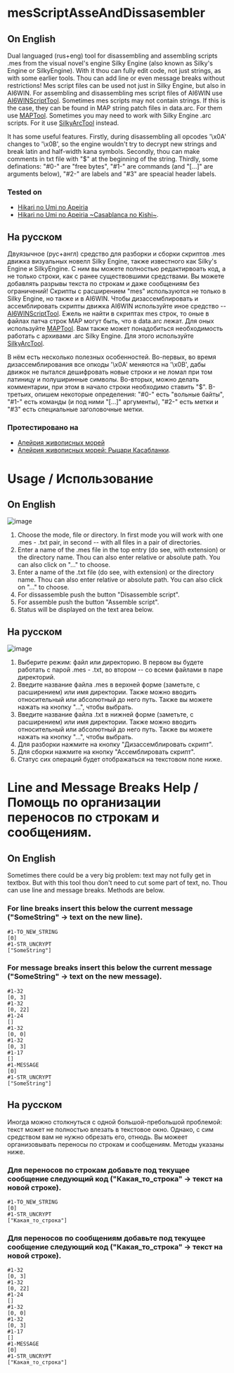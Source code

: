 # mesScriptAsseAndDissasembler
## On English
 Dual languaged (rus+eng) tool for disassembling and assembling scripts .mes from the visual novel's engine Silky Engine (also known as Silky's Engine or SilkyEngine). With it thou can fully edit code, not just strings, as with some earlier tools. Thou can add line or even message breaks without restrictions!
 Mes script files can be used not just in Silky Engine, but also in AI6WIN. For assembling and disassembling mes script files of AI6WIN use [AI6WINScriptTool](https://github.com/TesterTesterov/AI6WINScriptTool).
 Sometimes mes scripts may not contain strings. If this is the case, they can be found in MAP string patch files in data.arc. For them use [MAPTool](https://github.com/TesterTesterov/MAPTool).
 Sometimes you may need to work with Silky Engine .arc scripts. For it use [SilkyArcTool](https://github.com/TesterTesterov/SilkyArcTool) instead.
 
 It has some useful features.
 Firstly, during disassembling all opcodes '\x0A' changes to '\x0B', so the engine wouldn't try to decrypt new strings and break latin and half-width kana symbols.
 Secondly, thou can make comments in txt file with "$" at the beginning of the string.
 Thirdly, some definations: "#0-" are "free bytes", "#1-" are commands (and "\[...]" are arguments below), "#2-" are labels and "#3" are speacial header labels.
 
 ### Tested on
 - [Hikari no Umi no Apeiria](https://vndb.org/v20860)
 - [Hikari no Umi no Apeiria \~Casablanca no Kishi\~](https://vndb.org/v21857).
 
## На русском
 Двуязычное (рус+англ) средство для разборки и сборки скриптов .mes движка визуальных новелл Silky Engine, также известного как Silky's Engine и SilkyEngine. С ним вы можете полностью редактирвоать код, а не только строки, как с ранее существовшими средствами. Вы можете добавлять разрывы текста по строкам и даже сообщениям без ограничений!
 Скрипты с расширением "mes" используются не только в Silky Engine, но также и в AI6WIN. Чтобы дизассемблировать и ассемблировать скрипты движка AI6WIN используйте иное средство -- [AI6WINScriptTool](https://github.com/TesterTesterov/AI6WINScriptTool).
 Ежель не найти в скриптах mes строк, то оные в файлах патча строк MAP могут быть, что в data.arc лежат. Для оных используйте [MAPTool](https://github.com/TesterTesterov/MAPTool).
 Вам также может понадобиться необходимость работать с архивами .arc Silky Engine. Для этого используйте [SilkyArcTool](https://github.com/TesterTesterov/SilkyArcTool).
 
 В нём есть несколько полезных особенностей.
 Во-первых, во время дизассемблирования все опкоды '\x0A' меняются на '\x0B', дабы движок не пытался дешифровать новые строки и не ломал при том латиницу и полуширинные символы.
 Во-вторых, можно делать комментарии, при этом в начало строки необходимо ставить "$".
 В-третьих, опишем некоторые определения: "#0-" есть "вольные байты", "#1-" есть команды (и под ними "\[...]" аргументы), "#2-" есть метки и "#3" есть специальные заголовочные метки.
 
 ### Протестировано на
 - [Апейрия живописных морей](https://vndb.org/v20860)
 - [Апейрия живописных морей: Рыцари Касабланки](https://vndb.org/v21857).

# Usage / Использование
## On English
![image](https://user-images.githubusercontent.com/66121918/147385333-3d1c72bd-fe1d-48b9-afd5-419ed14286f9.png)
1. Choose the mode, file or directory. In first mode you will work with one .mes - .txt pair, in second -- with all files in a pair of directories.
2. Enter a name of the .mes file in the top entry (do see, with extension) or the directory name. Thou can also enter relative or absolute path. You can also click on "..." to choose.
3. Enter a name of the .txt file (do see, with extension) or the directory name. Thou can also enter relative or absolute path. You can also click on "..." to choose.
4. For dissassemble push the button "Disassemble script".
5. For assemble push the button "Assemble script".
6. Status will be displayed on the text area below.

## На русском
![image](https://user-images.githubusercontent.com/66121918/147385353-1df10e15-ffc0-4084-9621-9e184bb07768.png)
1. Выберите режим: файл или директорию. В первом вы будете работать с парой .mes - .txt, во втором -- со всеми файлами в паре директорий.
2. Введите название файла .mes в верхней форме (заметьте, с расширением) или имя директории. Также можно вводить относительный или абсолютный до него путь. Также вы можете нажать на кнопку "...", чтобы выбрать.
3. Введите название файла .txt в нижней форме (заметьте, с расширением) или имя директории. Также можно вводить относительный или абсолютный до него путь. Также вы можете нажать на кнопку "...", чтобы выбрать.
4. Для разборки нажмите на кнопку "Дизассемблировать скрипт".
5. Для сборки нажмите на кнопку "Ассемблировать скрипт".
6. Статус сих операций будет отображаться на текстовом поле ниже.

# Line and Message Breaks Help / Помощь по организации переносов по строкам и сообщениям.
## On English
Sometimes there could be a very big problem: text may not fully get in textbox. But with this tool thou don't need to cut some part of text, no. Thou can use line and message breaks. Methods are below.
### For line breaks insert this below the current message ("SomeString" -> text on the new line).
```
#1-TO_NEW_STRING
[0]
#1-STR_UNCRYPT
["SomeString"]
```
### For message breaks insert this below the current message ("SomeString" -> text on the new message).
```
#1-32
[0, 3]
#1-32
[0, 22]
#1-24
[]
#1-32
[0, 0]
#1-32
[0, 3]
#1-17
[]
#1-MESSAGE
[0]
#1-STR_UNCRYPT
["SomeString"]
```

## На русском
Иногда можно столкнуться с одной большой-пребольшой проблемой: текст может не полностью влезать в текстовое окно. Однако, с сим средством вам не нужно обрезать его, отнюдь. Вы можеет организовывать переносы по строкам и сообщениям. Методы указаны ниже.
### Для переносов по строкам добавьте под текущее сообщение следующий код ("Какая_то_строка" -> текст на новой строке).
```
#1-TO_NEW_STRING
[0]
#1-STR_UNCRYPT
["Какая_то_строка"]
```
### Для переносов по сообщениям добавьте под текущее сообщение следующий код ("Какая_то_строка" -> текст на новой строке).
```
#1-32
[0, 3]
#1-32
[0, 22]
#1-24
[]
#1-32
[0, 0]
#1-32
[0, 3]
#1-17
[]
#1-MESSAGE
[0]
#1-STR_UNCRYPT
["Какая_то_строка"]
```
